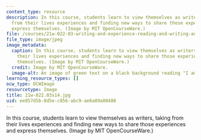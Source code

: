 ```yaml
---
content_type: resource
description: In this course, students learn to view themselves as writers, taking
  from their lives experiences and finding new ways to share those experiences and
  express themselves. (Image by MIT OpenCourseWare.)
file: /courses/21w-022-03-writing-and-experience-reading-and-writing-autobiography-spring-2014/ee857d5b8d5ec856abc9ae6a89a00488_21w-022.03s14.jpg
file_type: image/jpeg
image_metadata:
  caption: In this course, students learn to view themselves as writers, taking from
    their lives experiences and finding new ways to share those experiences and express
    themselves. (Image by MIT OpenCourseWare.)
  credit: Image by MIT OpenCourseWare.
  image-alt: An image of green text on a black background reading "I am a writer."
learning_resource_types: []
ocw_type: OCWImage
resourcetype: Image
title: 21w-022.03s14.jpg
uid: ee857d5b-8d5e-c856-abc9-ae6a89a00488
---
```

In this course, students learn to view themselves as writers, taking from their lives experiences and finding new ways to share those experiences and express themselves. (Image by MIT OpenCourseWare.)

